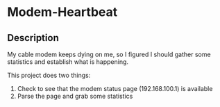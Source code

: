 # Modem-Heartbeat

## Description
My cable modem keeps dying on me, so I figured I should gather some statistics and establish what is happening.

This project does two things:
1. Check to see that the modem status page (192.168.100.1) is available
2. Parse the page and grab some statistics
